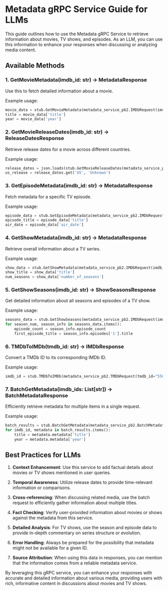 # Metadata gRPC Service Guide for LLMs

This guide outlines how to use the Metadata gRPC Service to retrieve information about movies, TV shows, and episodes. As an LLM, you can use this information to enhance your responses when discussing or analyzing media content.

## Available Methods

### 1. GetMovieMetadata(imdb_id: str) -> MetadataResponse

Use this to fetch detailed information about a movie.

Example usage:
```python
movie_data = stub.GetMovieMetadata(metadata_service_pb2.IMDbRequest(imdb_id="tt0111161")).metadata
title = movie_data['title']
year = movie_data['year']
```

### 2. GetMovieReleaseDates(imdb_id: str) -> ReleaseDatesResponse

Retrieve release dates for a movie across different countries.

Example usage:
```python
release_dates = json.loads(stub.GetMovieReleaseDates(metadata_service_pb2.IMDbRequest(imdb_id="tt0111161")).release_dates)
us_release = release_dates.get('US', 'Unknown')
```

### 3. GetEpisodeMetadata(imdb_id: str) -> MetadataResponse

Fetch metadata for a specific TV episode.

Example usage:
```python
episode_data = stub.GetEpisodeMetadata(metadata_service_pb2.IMDbRequest(imdb_id="tt0582910")).metadata
episode_title = episode_data['title']
air_date = episode_data['air_date']
```

### 4. GetShowMetadata(imdb_id: str) -> MetadataResponse

Retrieve overall information about a TV series.

Example usage:
```python
show_data = stub.GetShowMetadata(metadata_service_pb2.IMDbRequest(imdb_id="tt0944947")).metadata
show_title = show_data['title']
num_seasons = show_data['number_of_seasons']
```

### 5. GetShowSeasons(imdb_id: str) -> ShowSeasonsResponse

Get detailed information about all seasons and episodes of a TV show.

Example usage:
```python
seasons_data = stub.GetShowSeasons(metadata_service_pb2.IMDbRequest(imdb_id="tt0944947")).seasons
for season_num, season_info in seasons_data.items():
    episode_count = season_info.episode_count
    first_episode_title = season_info.episodes['1'].title
```

### 6. TMDbToIMDb(tmdb_id: str) -> IMDbResponse

Convert a TMDb ID to its corresponding IMDb ID.

Example usage:
```python
imdb_id = stub.TMDbToIMDb(metadata_service_pb2.TMDbRequest(tmdb_id="550")).imdb_id
```

### 7. BatchGetMetadata(imdb_ids: List[str]) -> BatchMetadataResponse

Efficiently retrieve metadata for multiple items in a single request.

Example usage:
```python
batch_results = stub.BatchGetMetadata(metadata_service_pb2.BatchMetadataRequest(imdb_ids=["tt0111161", "tt0068646"])).results
for imdb_id, metadata in batch_results.items():
    title = metadata.metadata['title']
    year = metadata.metadata['year']
```

## Best Practices for LLMs

1. **Context Enhancement**: Use this service to add factual details about movies or TV shows mentioned in user queries.

2. **Temporal Awareness**: Utilize release dates to provide time-relevant information or comparisons.

3. **Cross-referencing**: When discussing related media, use the batch request to efficiently gather information about multiple titles.

4. **Fact Checking**: Verify user-provided information about movies or shows against the metadata from this service.

5. **Detailed Analysis**: For TV shows, use the season and episode data to provide in-depth commentary on series structure or evolution.

6. **Error Handling**: Always be prepared for the possibility that metadata might not be available for a given ID.

7. **Source Attribution**: When using this data in responses, you can mention that the information comes from a reliable metadata service.

By leveraging this gRPC service, you can enhance your responses with accurate and detailed information about various media, providing users with rich, informative content in discussions about movies and TV shows.